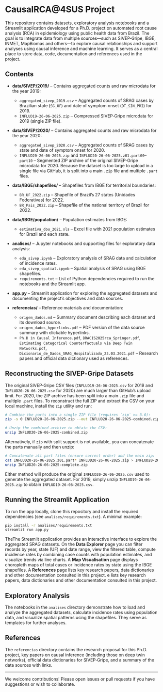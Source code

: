 # CausalRCA@4SUS Project

This repository contains datasets, exploratory analysis notebooks and a Streamlit application developed for a Ph.D. project on automated root cause analysis (RCA) in epidemiology using public health data from Brazil. The goal is to integrate data from multiple sources—such as SIVEP‑Gripe, IBGE, INMET, MapBiomas and others—to explore causal relationships and support analyses using causal inference and machine learning. It serves as a central place to store data, code, documentation and references used in the project.

## Contents

- **data/SIVEP/2019/** – Contains aggregated counts and raw microdata for the year 2019:
  - `aggregated_sivep_2019.csv` – Aggregated counts of SRAG cases by Brazilian state (`SG_UF`) and date of symptom onset (`DT_SIN_PRI`) for 2019.
  - `INFLUD19-26-06-2025.zip` – Compressed SIVEP‑Gripe microdata for 2019 (single ZIP file).

- **data/SIVEP/2020/** – Contains aggregated counts and raw microdata for the year 2020:
  - `aggregated_sivep_2020.csv` – Aggregated counts of SRAG cases by state and date of symptom onset for 2020.
  - `INFLUD20-26-06-2025.zip` and `INFLUD20-26-06-2025.z01.part00`–`part10` – Segmented ZIP archive of the original SIVEP‑Gripe microdata for 2020. Because the dataset is too large to upload in a single file via GitHub, it is split into a main `.zip` file and multiple `.part` files.

- **data/IBGE/shapefiles/** – Shapefiles from IBGE for territorial boundaries:
  - `BR_UF_2022.zip` – Shapefile of Brazil’s 27 states (Unidades Federativas) for 2022.
  - `BR_Pais_2022.zip` – Shapefile of the national territory of Brazil for 2022.

- **data/IBGE/population/** – Population estimates from IBGE:
  - `estimativa_dou_2021.xls` – Excel file with 2021 population estimates for Brazil and each state.

- **analises/** – Jupyter notebooks and supporting files for exploratory data analysis:
  - `eda_sivep.ipynb` – Exploratory analysis of SRAG data and calculation of incidence rates.
  - `eda_sivep_spatial.ipynb` – Spatial analysis of SRAG using IBGE shapefiles.
  - `requirements.txt` – List of Python dependencies required to run the notebooks and the Streamlit app.

- **app.py** – Streamlit application for exploring the aggregated datasets and documenting the project’s objectives and data sources.

- **referencias/** – Reference materials and documentation:
  - `origem_dados.md` – Summary document describing each dataset and its download source.
  - `origem_dados_hyperlinks.pdf` – PDF version of the data source summary with clickable hyperlinks.
  - `Ph.D in Causal Inference.pdf`, `BRACIS2025rca_Springer.pdf`, `Estimating Categorical Counterfactuals via Deep Twin Networks.pdf`, `Dicionario_de_Dados_SRAG_Hospitalizado_23.03.2021.pdf` – Research papers and official data dictionary used as references.

## Reconstructing the SIVEP‑Gripe Datasets

The original SIVEP‑Gripe CSV files (`INFLUD19-26-06-2025.csv` for 2019 and `INFLUD20-26-06-2025.csv` for 2020) are much larger than GitHub’s upload limit. For 2020, the ZIP archive has been split into a main `.zip` file and multiple `.part` files. To reconstruct the full ZIP and extract the CSV on your local machine, install the `zip` utility and run:

```bash
# Combine the parts into a single ZIP file (requires `zip` >= 3.0):
zip -s 0 INFLUD20-26-06-2025.zip --out INFLUD20-26-06-2025-combined.zip

# Unzip the combined archive to obtain the CSV:
unzip INFLUD20-26-06-2025-combined.zip
```

Alternatively, if `zip` with split support is not available, you can concatenate the parts manually and then unzip:

```bash
# Concatenate all part files (ensure correct order) and the main zip:
cat INFLUD20-26-06-2025.z01.part* INFLUD20-26-06-2025.zip > INFLUD20-26-06-2025-complete.zip
unzip INFLUD20-26-06-2025-complete.zip
```

Either method will produce the original `INFLUD20-26-06-2025.csv` used to generate the aggregated dataset. For 2019, simply unzip `INFLUD19-26-06-2025.zip` to obtain `INFLUD19-26-06-2025.csv`.

## Running the Streamlit Application

To run the app locally, clone this repository and install the required dependencies (see `analises/requirements.txt`). A minimal example:

```bash
pip install -r analises/requirements.txt
streamlit run app.py
```

TheThe Streamlit application provides an interactive interface to explore the aggregated SRAG datasets. On the **Data Explorer** page you can filter records by year, state (UF) and date range, view the filtered table, compute incidence rates by combining case counts with population estimates, and visualize trends via line charts. A **Map Visualisation** page displays choropleth maps of total cases or incidence rates by state using the IBGE shapefiles. A **References** page lists key research papers, data dictionaries and other documentation consulted in this project.
e lists key research papers, data dictionaries and other documentation consulted in this project.


## Exploratory Analysis

The notebooks in the `analises` directory demonstrate how to load and analyze the aggregated datasets, calculate incidence rates using population data, and visualize spatial patterns using the shapefiles. They serve as templates for further analyses.

## References

The `referencias` directory contains the research proposal for this Ph.D. project, key papers on causal inference (including those on deep twin networks), official data dictionaries for SIVEP‑Gripe, and a summary of the data sources with links.

---

We welcome contributions! Please open issues or pull requests if you have suggestions or wish to collaborate.
